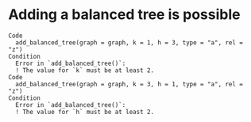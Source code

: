 # Adding a balanced tree is possible

    Code
      add_balanced_tree(graph = graph, k = 1, h = 3, type = "a", rel = "z")
    Condition
      Error in `add_balanced_tree()`:
      ! The value for `k` must be at least 2.
    Code
      add_balanced_tree(graph = graph, k = 3, h = 1, type = "a", rel = "z")
    Condition
      Error in `add_balanced_tree()`:
      ! The value for `h` must be at least 2.

